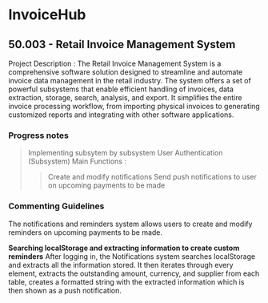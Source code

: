 # InvoiceHub
## 50.003 - Retail Invoice Management System 

Project Description : 
The Retail Invoice Management System is a comprehensive software solution designed to streamline and automate invoice data management in the retail industry. The system offers a set of powerful subsystems that enable efficient handling of invoices, data extraction, storage, search, analysis, and export. It simplifies the entire invoice processing workflow, from importing physical invoices to generating customized reports and integrating with other software applications.


### Progress notes

> Implementing subsytem by subsystem 
> User Authentication (Subsystem)
>Main Functions :
>> Create and modify notifications
>> Send push notifications to user on upcoming payments to be made



### Commenting Guidelines 

The notifications and reminders system allows users to create and modify reminders on upcoming payments to be made. 

**Searching localStorage and extracting information to create custom reminders**
After logging in, the Notifications system searches localStorage and extracts all the information stored. It then iterates through every element, extracts the outstanding amount, currency, and supplier from each table, creates a formatted string with the extracted information which is then shown as a push notification. 
